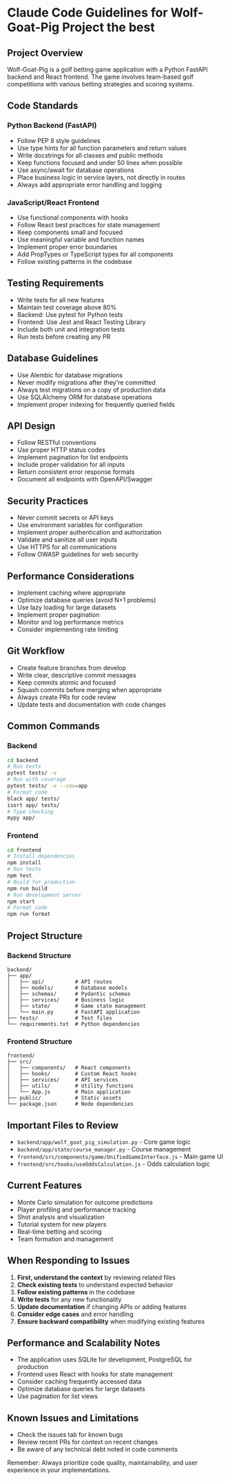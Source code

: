 # Claude Code Guidelines for Wolf-Goat-Pig Project the best

## Project Overview
Wolf-Goat-Pig is a golf betting game application with a Python FastAPI backend and React frontend. The game involves team-based golf competitions with various betting strategies and scoring systems.

## Code Standards

### Python Backend (FastAPI)
- Follow PEP 8 style guidelines
- Use type hints for all function parameters and return values
- Write docstrings for all classes and public methods
- Keep functions focused and under 50 lines when possible
- Use async/await for database operations
- Place business logic in service layers, not directly in routes
- Always add appropriate error handling and logging

### JavaScript/React Frontend
- Use functional components with hooks
- Follow React best practices for state management
- Keep components small and focused
- Use meaningful variable and function names
- Implement proper error boundaries
- Add PropTypes or TypeScript types for all components
- Follow existing patterns in the codebase

## Testing Requirements
- Write tests for all new features
- Maintain test coverage above 80%
- Backend: Use pytest for Python tests
- Frontend: Use Jest and React Testing Library
- Include both unit and integration tests
- Run tests before creating any PR

## Database Guidelines
- Use Alembic for database migrations
- Never modify migrations after they're committed
- Always test migrations on a copy of production data
- Use SQLAlchemy ORM for database operations
- Implement proper indexing for frequently queried fields

## API Design
- Follow RESTful conventions
- Use proper HTTP status codes
- Implement pagination for list endpoints
- Include proper validation for all inputs
- Return consistent error response formats
- Document all endpoints with OpenAPI/Swagger

## Security Practices
- Never commit secrets or API keys
- Use environment variables for configuration
- Implement proper authentication and authorization
- Validate and sanitize all user inputs
- Use HTTPS for all communications
- Follow OWASP guidelines for web security

## Performance Considerations
- Implement caching where appropriate
- Optimize database queries (avoid N+1 problems)
- Use lazy loading for large datasets
- Implement proper pagination
- Monitor and log performance metrics
- Consider implementing rate limiting

## Git Workflow
- Create feature branches from develop
- Write clear, descriptive commit messages
- Keep commits atomic and focused
- Squash commits before merging when appropriate
- Always create PRs for code review
- Update tests and documentation with code changes

## Common Commands

### Backend
```bash
cd backend
# Run tests
pytest tests/ -v
# Run with coverage
pytest tests/ -v --cov=app
# Format code
black app/ tests/
isort app/ tests/
# Type checking
mypy app/
```

### Frontend
```bash
cd frontend
# Install dependencies
npm install
# Run tests
npm test
# Build for production
npm run build
# Run development server
npm start
# Format code
npm run format
```

## Project Structure

### Backend Structure
```
backend/
├── app/
│   ├── api/          # API routes
│   ├── models/       # Database models
│   ├── schemas/      # Pydantic schemas
│   ├── services/     # Business logic
│   ├── state/        # Game state management
│   └── main.py       # FastAPI application
├── tests/            # Test files
└── requirements.txt  # Python dependencies
```

### Frontend Structure
```
frontend/
├── src/
│   ├── components/   # React components
│   ├── hooks/        # Custom React hooks
│   ├── services/     # API services
│   ├── utils/        # Utility functions
│   └── App.js        # Main application
├── public/           # Static assets
└── package.json      # Node dependencies
```

## Important Files to Review
- `backend/app/wolf_goat_pig_simulation.py` - Core game logic
- `backend/app/state/course_manager.py` - Course management
- `frontend/src/components/game/UnifiedGameInterface.js` - Main game UI
- `frontend/src/hooks/useOddsCalculation.js` - Odds calculation logic

## Current Features
- Monte Carlo simulation for outcome predictions
- Player profiling and performance tracking
- Shot analysis and visualization
- Tutorial system for new players
- Real-time betting and scoring
- Team formation and management

## When Responding to Issues

1. **First, understand the context** by reviewing related files
2. **Check existing tests** to understand expected behavior
3. **Follow existing patterns** in the codebase
4. **Write tests** for any new functionality
5. **Update documentation** if changing APIs or adding features
6. **Consider edge cases** and error handling
7. **Ensure backward compatibility** when modifying existing features

## Performance and Scalability Notes
- The application uses SQLite for development, PostgreSQL for production
- Frontend uses React with hooks for state management
- Consider caching frequently accessed data
- Optimize database queries for large datasets
- Use pagination for list views

## Known Issues and Limitations
- Check the issues tab for known bugs
- Review recent PRs for context on recent changes
- Be aware of any technical debt noted in code comments

Remember: Always prioritize code quality, maintainability, and user experience in your implementations.
